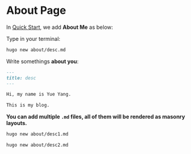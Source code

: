# About Page

In [Quick Start](./quickstart.md), we add **About Me** as below:

Type in your terminal:

```sh
hugo new about/desc.md
```

Write somethings **about you**:

```md
---
title: desc
---

Hi, my name is Yue Yang.

This is my blog.
```

**You can add multiple `.md` files, all of them will be rendered as masonry layouts.**

```sh
hugo new about/desc1.md

hugo new about/desc2.md
```
